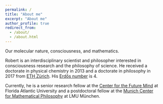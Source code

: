 ```yaml
---
permalink: /
title: "About me"
excerpt: "About me"
author_profile: true
redirect_from: 
  - /about/
  - /about.html
---
```


<!-- ## Under construction -->

<!-- Dr. Dr. Robert Prentner -->

Our molecular nature, consciousness, and mathematics. 

Robert is an interdisciplinary scientist and philosopher interested in consciousness research and the philosophy of science. He received a doctorate in physical chemistry in 2013 and a doctorate in philosophy in 2017 from [ETH Zürich](https://www.ethz.ch/). His [Erdős number](https://en.wikipedia.org/wiki/Erd%C5%91s_number) is 4.

Currently, he is a senior research fellow at the [Center for the Future Mind](https://www.fau.edu/future-mind/) at Florida Atlantic University and a postdoctoral fellow at the [Munich Center for Mathematical Philosophy](https://www.mcmp.philosophie.uni-muenchen.de/index.html) at LMU München.

<!-- Email: linchen.dr [at] gmail [dot] com -->

<!-- ORCID Researcher ID: 0000-0003-0349-6577. -->
